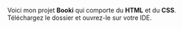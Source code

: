 Voici mon projet **Booki** qui comporte du **HTML** et du **CSS**.  
Téléchargez le dossier et ouvrez-le sur votre IDE. 

